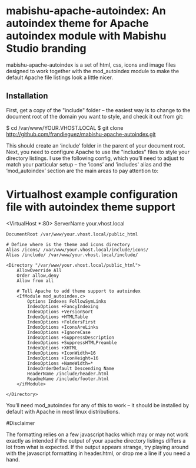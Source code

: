 # mabishu-apache-autoindex: An autoindex theme for Apache autoindex module with Mabishu Studio branding 

mabishu-apache-autoindex is a set of html, css, icons and image files designed to work together with the mod_autoindex module to make the default Apache file listings look a
little nicer.

## Installation

First, get a copy of the "include" folder – the easiest way is to change to
the document root of the domain you want to style, and check it out from
git:

 $ cd /var/www/YOUR.VHOST.LOCAL
 $ git clone http://github.com/frandieguez/mabishu-apache-autoindex.git

This should create an ‘include’ folder in the parent of your document root. Next, you
need to configure Apache to use the "includes" files to style your directory
listings. I use the following config, which you’ll need to adjust to match your
particular setup – the ‘icons’ and 'includes' alias and the ‘mod_autoindex’ 
section are the main areas to pay attention to:

 # Virtualhost example configuration file with autoindex theme support
 <VirtualHost *:80>
    ServerName your.vhost.local

    DocumentRoot /var/www/your.vhost.local/public_html

	# Define where is the theme and icons directory
    Alias /icons/ /var/www/your.vhost.local/include/icons/
	Alias /include/ /var/www/your.vhost.local/include/
	
    <Directory "/var/www/your.vhost.local/public_html">
        AllowOverride All
        Order allow,deny
        Allow from all

		# Tell Apache to add theme support to autoindex
        <IfModule mod_autoindex.c>
            Options Indexes FollowSymLinks
            IndexOptions +FancyIndexing 
            IndexOptions +VersionSort 
            IndexOptions +HTMLTable 
            IndexOptions +FoldersFirst 
            IndexOptions +IconsAreLinks 
            IndexOptions +IgnoreCase 
            IndexOptions +SuppressDescription 
            IndexOptions +SuppressHTMLPreamble 
            IndexOptions +XHTML 
            IndexOptions +IconWidth=16 
            IndexOptions +IconHeight=16 
            IndexOptions +NameWidth=*
            IndexOrderDefault Descending Name
            HeaderName /include/header.html
            ReadmeName /include/footer.html
        </ifModule>
 
    </Directory>
 </VirtualHost>
You’ll need mod_autoindex for any of this to work – it should be installed by 
default with Apache in most linux distributions.

#Disclaimer

The formatting relies on a few javascript hacks which may or may not work exactly
as intended if the output of your apache directory listings differs a lot from
what is expected. If the output appears strange, try playing around with the 
javascript formatting in header.html, or drop me a line if you need a hand.
